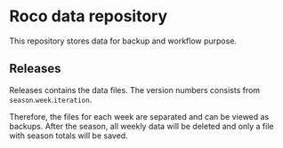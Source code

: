 # Roco data repository

This repository stores data for backup and workflow purpose.

## Releases

Releases contains the data files. The version numbers consists from `season`.`week`.`iteration`.

Therefore, the files for each week are separated and can be viewed as backups. After the season, all weekly data will be deleted and only a file with season totals will be saved.
